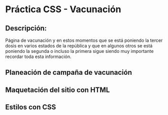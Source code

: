 # Práctica CSS - Vacunación
## Descripción:
Página de vacunación y en estos momentos que se está poniendo la tercer dosis en varios estados de la república y que en algunos otros se está poniendo la segunda o incluso la primera sigue siendo muy importante recordar toda esta información.

## Planeación de campaña de vacunación

## Maquetación del sitio con HTML

## Estilos con CSS 
